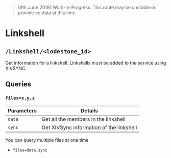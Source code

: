 
> (9th June 2018) Work-In-Progress. This route may be unstable or provide no data at this time.  
  
# Linkshell
  
## `/Linkshell/<lodestone_id>`    

Get information for a linkshell. Linkshells must be added to the service using XIVSYNC.
    
## Queries    
    
### `files=x,y,z`    

| Parameters| Details |  
|--|--|  
| `data` | Get all the members in the linkshell |  
| `sync` | Get XIVSync information of the linkshell |  
        
You can query multiple files at one time    
    
- `files=data,sync`
